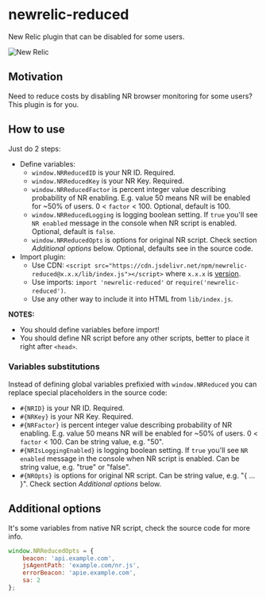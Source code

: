 # newrelic-reduced
New Relic plugin that can be disabled for some users.

![New Relic](https://newrelic.com/assets/newrelic/source/NewRelic-logo-bug.svg)

## Motivation
Need to reduce costs by disabling NR browser monitoring for some users? This plugin is for you.

## How to use
Just do 2 steps:
  * Define variables:
      * `window.NRReducedID` is your NR ID. Required.
      * `window.NRReducedKey` is your NR Key. Required.
      * `window.NRReducedFactor` is percent integer value describing probability of NR enabling. E.g. value 50 means NR will be enabled for ~50% of users. 0 < `factor` < 100. Optional, default is 100.
      * `window.NRReducedLogging` is logging boolean setting. If `true` you'll see `NR enabled` message in the console when NR script is enabled. Optional, default is `false`.
      * `window.NRReducedOpts` is options for original NR script. Check section *Additional options* below. Optional, defaults see in the source code.
  * Import plugin:
      * Use CDN: `<script src="https://cdn.jsdelivr.net/npm/newrelic-reduced@x.x.x/lib/index.js"></script>` where `x.x.x` is [version](https://github.com/DmitryFillo/newrelic-reduced/releases).
      * Use imports: `import 'newrelic-reduced'` or `require('newrelic-reduced')`.
      * Use any other way to include it into HTML from `lib/index.js`.

**NOTES:**
  * You should define variables before import!
  * You should define NR script before any other scripts, better to place it right after `<head>`.

### Variables substitutions
Instead of defining global variables prefixied with `window.NRReduced` you can replace special placeholders in the source code:

  * `#{NRID}` is your NR ID. Required.
  * `#{NRKey}` is your NR Key. Required.
  * `#{NRFactor}` is percent integer value describing probability of NR enabling. E.g. value 50 means NR will be enabled for ~50% of users. 0 < `factor` < 100. Can be string value, e.g. "50".
  * `#{NRIsLoggingEnabled}` is logging boolean setting. If `true` you'll see `NR enabled` message in the console when NR script is enabled. Can be string value, e.g. "true" or "false".
  * `#{NROpts}` is options for original NR script. Can be string value, e.g. "{ ... }". Check section *Additional options* below.

## Additional options
It's some variables from native NR script, check the source code for more info.
```javascript
window.NRReducedOpts = {
    beacon: 'api.example.com',
    jsAgentPath: 'example.com/nr.js',
    errorBeacon: 'apie.example.com',
    sa: 2
};
```

